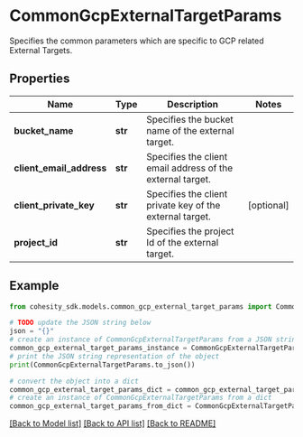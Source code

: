 # CommonGcpExternalTargetParams

Specifies the common parameters which are specific to GCP related External Targets.

## Properties

Name | Type | Description | Notes
------------ | ------------- | ------------- | -------------
**bucket_name** | **str** | Specifies the bucket name of the external target. | 
**client_email_address** | **str** | Specifies the client email address of the external target. | 
**client_private_key** | **str** | Specifies the client private key of the external target. | [optional] 
**project_id** | **str** | Specifies the project Id of the external target. | 

## Example

```python
from cohesity_sdk.models.common_gcp_external_target_params import CommonGcpExternalTargetParams

# TODO update the JSON string below
json = "{}"
# create an instance of CommonGcpExternalTargetParams from a JSON string
common_gcp_external_target_params_instance = CommonGcpExternalTargetParams.from_json(json)
# print the JSON string representation of the object
print(CommonGcpExternalTargetParams.to_json())

# convert the object into a dict
common_gcp_external_target_params_dict = common_gcp_external_target_params_instance.to_dict()
# create an instance of CommonGcpExternalTargetParams from a dict
common_gcp_external_target_params_from_dict = CommonGcpExternalTargetParams.from_dict(common_gcp_external_target_params_dict)
```
[[Back to Model list]](../README.md#documentation-for-models) [[Back to API list]](../README.md#documentation-for-api-endpoints) [[Back to README]](../README.md)



